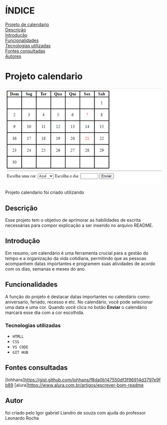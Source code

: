 # ÍNDICE
[Projeto de calendario](#projeto-calendario)  
[Descrição](#descri%C3%A7%C3%A3o)  
[Introdução](#introdu%C3%A7%C3%A3o)  
[Funcionalidades](#funcionalidades)  
[Tecnologias utilizadas](#tecnologias--utilizadas)  
[Fontes consultadas](#fontes-consultadas)  
[Autores](#autores)  

# Projeto calendario

![Capa do projeto](img/Captura%20de%20tela%202023-09-19%20112304.png)

Projeto calendario foi criado utilizando 

## Descrição
Esse projeto tem o objetivo de aprimorar as habilidades de escrita necessárias para compor explicação a ser inserido no arquivo README.

## Introdução
Em resumo, um calendário é uma ferramenta crucial para a gestão do tempo e a organização da vida cotidiana, permitindo que as pessoas acompanhem datas importantes e programem suas atividades de acordo com os dias, semanas e meses do ano.

## Funcionalidades
A função do projeto é destacar datas importantes no calendário como: aniversario, feriado, recesso e etc. No calendário, você pode selecionar uma data e uma cor. Quando você clica no botão **Enviar** o calendário marcará esse dia com a cor escolhida.

### Tecnologias  utilizadas
* ``HTMLL``
* ``CSS``
* ``VS CODE``
* ``GIT HUB``
## Fontes consultadas 
 [lohhans]https://gist.github.com/lohhans/f8da0b147550df3f96914d3797e9fb89
[alura]https://www.alura.com.br/artigos/escrever-bom-readme

## Autor
foi criado pelo Igor gabriel Liandro de souza com ajuda do professor Leonardo Rocha 


